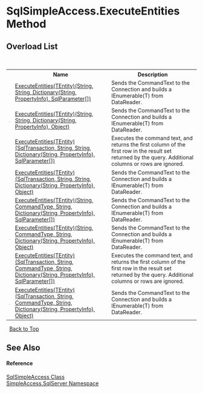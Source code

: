 # SqlSimpleAccess.ExecuteEntities Method 
 


## Overload List
&nbsp;<table><tr><th></th><th>Name</th><th>Description</th></tr><tr><td>![Public method](media/pubmethod.gif "Public method")</td><td><a href="M_SimpleAccess_SqlServer_SqlSimpleAccess_ExecuteEntities__1_6">ExecuteEntities(TEntity)(String, String, Dictionary(String, PropertyInfo), SqlParameter[])</a></td><td>
Sends the CommandText to the Connection and builds a IEnumerable(T) from DataReader.</td></tr><tr><td>![Public method](media/pubmethod.gif "Public method")</td><td><a href="M_SimpleAccess_SqlServer_SqlSimpleAccess_ExecuteEntities__1_7">ExecuteEntities(TEntity)(String, String, Dictionary(String, PropertyInfo), Object)</a></td><td>
Sends the CommandText to the Connection and builds a IEnumerable(T) from DataReader.</td></tr><tr><td>![Public method](media/pubmethod.gif "Public method")</td><td><a href="M_SimpleAccess_SqlServer_SqlSimpleAccess_ExecuteEntities__1_2">ExecuteEntities(TEntity)(SqlTransaction, String, String, Dictionary(String, PropertyInfo), SqlParameter[])</a></td><td>
Executes the command text, and returns the first column of the first row in the result set returned by the query. Additional columns or rows are ignored.</td></tr><tr><td>![Public method](media/pubmethod.gif "Public method")</td><td><a href="M_SimpleAccess_SqlServer_SqlSimpleAccess_ExecuteEntities__1_3">ExecuteEntities(TEntity)(SqlTransaction, String, String, Dictionary(String, PropertyInfo), Object)</a></td><td>
Sends the CommandText to the Connection and builds a IEnumerable(T) from DataReader.</td></tr><tr><td>![Public method](media/pubmethod.gif "Public method")</td><td><a href="M_SimpleAccess_SqlServer_SqlSimpleAccess_ExecuteEntities__1_4">ExecuteEntities(TEntity)(String, CommandType, String, Dictionary(String, PropertyInfo), SqlParameter[])</a></td><td>
Sends the CommandText to the Connection and builds a IEnumerable(T) from DataReader.</td></tr><tr><td>![Public method](media/pubmethod.gif "Public method")</td><td><a href="M_SimpleAccess_SqlServer_SqlSimpleAccess_ExecuteEntities__1_5">ExecuteEntities(TEntity)(String, CommandType, String, Dictionary(String, PropertyInfo), Object)</a></td><td>
Sends the CommandText to the Connection and builds a IEnumerable(T) from DataReader.</td></tr><tr><td>![Public method](media/pubmethod.gif "Public method")</td><td><a href="M_SimpleAccess_SqlServer_SqlSimpleAccess_ExecuteEntities__1">ExecuteEntities(TEntity)(SqlTransaction, String, CommandType, String, Dictionary(String, PropertyInfo), SqlParameter[])</a></td><td>
Executes the command text, and returns the first column of the first row in the result set returned by the query. Additional columns or rows are ignored.</td></tr><tr><td>![Public method](media/pubmethod.gif "Public method")</td><td><a href="M_SimpleAccess_SqlServer_SqlSimpleAccess_ExecuteEntities__1_1">ExecuteEntities(TEntity)(SqlTransaction, String, CommandType, String, Dictionary(String, PropertyInfo), Object)</a></td><td>
Sends the CommandText to the Connection and builds a IEnumerable(T) from DataReader.</td></tr></table>&nbsp;
<a href="#sqlsimpleaccess.executeentities-method">Back to Top</a>

## See Also


#### Reference
<a href="T_SimpleAccess_SqlServer_SqlSimpleAccess">SqlSimpleAccess Class</a><br /><a href="N_SimpleAccess_SqlServer">SimpleAccess.SqlServer Namespace</a><br />